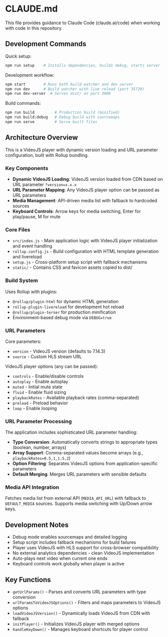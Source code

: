 # CLAUDE.md

This file provides guidance to Claude Code (claude.ai/code) when working with code in this repository.

## Development Commands

Quick setup:
```bash
npm run setup    # Installs dependencies, builds debug, starts server
```

Development workflow:
```bash
npm start        # Runs both build watcher and dev server
npm run dev      # Build watcher with live reload (port 35729)
npm run dev-server  # Serves dist/ on port 3000
```

Build commands:
```bash
npm run build         # Production build (minified)
npm run build:debug   # Debug build with sourcemaps
npm run serve         # Serve built files
```

## Architecture Overview

This is a VideoJS player with dynamic version loading and URL parameter configuration, built with Rollup bundling.

### Key Components

- **Dynamic VideoJS Loading**: VideoJS version loaded from CDN based on URL parameter `?version=x.x.x`
- **URL Parameter Mapping**: Any VideoJS player option can be passed as URL parameters
- **Media Management**: API-driven media list with fallback to hardcoded sources
- **Keyboard Controls**: Arrow keys for media switching, Enter for play/pause, M for mute

### Core Files

- `src/index.js` - Main application logic with VideoJS player initialization and event handling
- `rollup.config.js` - Build configuration with HTML template generation and livereload
- `setup.js` - Cross-platform setup script with fallback mechanisms
- `static/` - Contains CSS and favicon assets copied to dist/

### Build System

Uses Rollup with plugins:
- `@rollup/plugin-html` for dynamic HTML generation
- `rollup-plugin-livereload` for development hot reload
- `@rollup/plugin-terser` for production minification
- Environment-based debug mode via `DEBUG=true`

### URL Parameters

Core parameters:
- `version` - VideoJS version (defaults to 7.14.3)
- `source` - Custom HLS stream URL

VideoJS player options (any can be passed):
- `controls` - Enable/disable controls
- `autoplay` - Enable autoplay
- `muted` - Initial mute state
- `fluid` - Enable fluid sizing
- `playbackRates` - Available playback rates (comma-separated)
- `preload` - Preload behavior
- `loop` - Enable looping

### URL Parameter Processing

The application includes sophisticated URL parameter handling:
- **Type Conversion**: Automatically converts strings to appropriate types (boolean, number, arrays)
- **Array Support**: Comma-separated values become arrays (e.g., `playbackRates=0.5,1,1.5,2`)
- **Option Filtering**: Separates VideoJS options from application-specific parameters
- **Default Merging**: Merges URL parameters with sensible defaults

### Media API Integration

Fetches media list from external API (`MEDIA_API_URL`) with fallback to `DEFAULT_MEDIA` sources. Supports media switching with Up/Down arrow keys.

## Development Notes

- Debug mode enables sourcemaps and detailed logging
- Setup script includes fallback mechanisms for build failures
- Player uses VideoJS with HLS support for cross-browser compatibility
- No external analytics dependencies - clean VideoJS implementation
- Auto-plays next video when current one ends
- Keyboard controls work globally when player is active

## Key Functions

- `getUrlParams()` - Parses and converts URL parameters with type conversion
- `urlParamsToVideoJSOptions()` - Filters and maps parameters to VideoJS options
- `loadVideoJSVersion()` - Dynamically loads VideoJS from CDN with fallback
- `initPlayer()` - Initializes VideoJS player with merged options
- `handleKeyDown()` - Manages keyboard shortcuts for player control